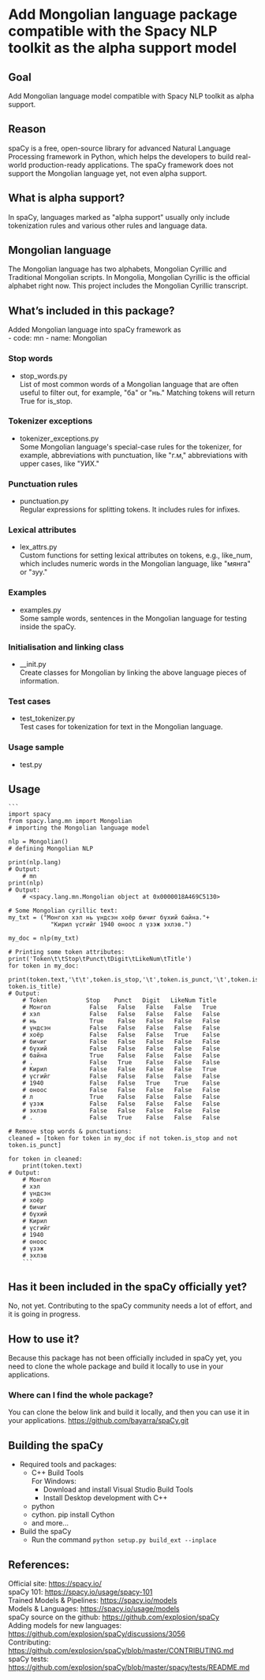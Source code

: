 # Add Mongolian language package compatible with the Spacy NLP toolkit as the alpha support model

## Goal
Add Mongolian language model compatible with Spacy NLP toolkit as alpha support. 
## Reason
spaCy is a free, open-source library for advanced Natural Language Processing framework in Python, which helps the developers to build real-world production-ready applications. The spaCy framework does not support the Mongolian language yet, not even alpha support. 
## What is alpha support?
In spaCy, languages marked as "alpha support" usually only include tokenization rules and various other rules and language data.

## Mongolian language
The Mongolian language has two alphabets, Mongolian Cyrillic and Traditional Mongolian scripts. In Mongolia, Mongolian Cyrillic is the official alphabet right now. This project includes the Mongolian Cyrillic transcript. 

## What’s included in this package?
Added Mongolian language into spaCy framework as  
    - code: mn
    - name: Mongolian

### Stop words
- stop_words.py  
List of most common words of a Mongolian language that are often useful to filter out, for example, "ба" or "нь." Matching tokens will return True for is_stop.
### Tokenizer exceptions
- tokenizer_exceptions.py  
Some Mongolian language's special-case rules for the tokenizer, for example, abbreviations with punctuation, like "г.м," abbreviations with upper cases, like "УИХ."
### Punctuation rules
- punctuation.py  
Regular expressions for splitting tokens. It includes rules for infixes.
### Lexical attributes
- lex_attrs.py  
Custom functions for setting lexical attributes on tokens, e.g., like_num, which includes numeric words in the Mongolian language, like "мянга" or "зуу."
### Examples
- examples.py  
Some sample words, sentences in the Mongolian language for testing inside the spaCy.
### Initialisation and linking class
- __init.py  
Create classes for Mongolian by linking the above language pieces of information. 

### Test cases
- test_tokenizer.py  
Test cases for tokenization for text in the Mongolian language.

### Usage sample
- test.py  

## Usage
    ```
    import spacy
    from spacy.lang.mn import Mongolian
    # importing the Mongolian language model

    nlp = Mongolian()
    # defining Mongolian NLP

    print(nlp.lang) 
    # Output:
        # mn
    print(nlp) 
    # Output:
        # <spacy.lang.mn.Mongolian object at 0x0000018A469C5130>

    # Some Mongolian cyrillic text:
    my_txt = ("Монгол хэл нь үндсэн хоёр бичиг бүхий байна."+
                "Кирил үсгийг 1940 оноос л үзэж эхлэв.")

    my_doc = nlp(my_txt)

    # Printing some token attributes:
    print('Token\t\tStop\tPunct\tDigit\tLikeNum\tTitle')
    for token in my_doc:
        print(token.text,'\t\t',token.is_stop,'\t',token.is_punct,'\t',token.is_digit,'\t',token.like_num,'\t', token.is_title)
    # Output:
        # Token           Stop    Punct   Digit   LikeNum Title
        # Монгол           False   False   False   False   True
        # хэл              False   False   False   False   False
        # нь               True    False   False   False   False
        # үндсэн           False   False   False   False   False
        # хоёр             False   False   False   True    False
        # бичиг            False   False   False   False   False
        # бүхий            False   False   False   False   False
        # байна            True    False   False   False   False
        # .                False   True    False   False   False
        # Кирил            False   False   False   False   True
        # үсгийг           False   False   False   False   False
        # 1940             False   False   True    True    False
        # оноос            False   False   False   False   False
        # л                True    False   False   False   False
        # үзэж             False   False   False   False   False
        # эхлэв            False   False   False   False   False
        # .                False   True    False   False   False

    # Remove stop words & punctuations:
    cleaned = [token for token in my_doc if not token.is_stop and not token.is_punct]

    for token in cleaned:
        print(token.text)
    # Output:
        # Монгол
        # хэл
        # үндсэн
        # хоёр
        # бичиг
        # бүхий
        # Кирил
        # үсгийг
        # 1940
        # оноос
        # үзэж
        # эхлэв
        ```

## Has it been included in the spaCy officially yet?
No, not yet. Contributing to the spaCy community needs a lot of effort, and it is going in progress. 

## How to use it?
Because this package has not been officially included in spaCy yet, you need to clone the whole package and build it locally to use in your applications. 

### Where can I find the whole package?
You can clone the below link and build it locally, and then you can use it in your applications. 
    https://github.com/bayarra/spaCy.git

## Building the spaCy
- Required tools and packages:
    - C++ Build Tools  
        For Windows:
        - Download and install Visual Studio Build Tools
        - Install Desktop development with C++
    - python
    - cython. pip install Cython
    - and more...
- Build the spaCy  
    - Run the command `python setup.py build_ext --inplace`

## References:
Official site: https://spacy.io/  
spaCy 101: https://spacy.io/usage/spacy-101  
Trained Models & Pipelines: https://spacy.io/models  
Models & Languages: https://spacy.io/usage/models  
spaCy source on the github: https://github.com/explosion/spaCy  
Adding models for new languages: https://github.com/explosion/spaCy/discussions/3056  
Contributing: https://github.com/explosion/spaCy/blob/master/CONTRIBUTING.md  
spaCy tests: https://github.com/explosion/spaCy/blob/master/spacy/tests/README.md  
